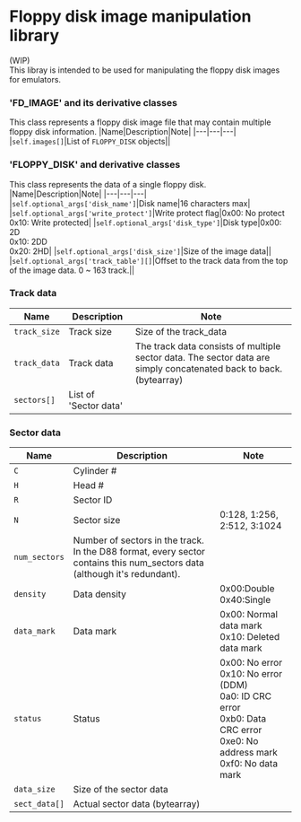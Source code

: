 # Floppy disk image manipulation library
(WIP)  
This libray is intended to be used for manipulating the floppy disk images for emulators.

### 'FD_IMAGE' and its derivative classes
This class represents a floppy disk image file that may contain multiple floppy disk information.
|Name|Description|Note|
|---|---|---|
|`self.images[]`|List of `FLOPPY_DISK` objects||


### 'FLOPPY_DISK' and derivative classes
This class represents the data of a single floppy disk.
|Name|Description|Note|
|---|---|---|
|`self.optional_args['disk_name']`|Disk name|16 characters max|
|`self.optional_args['write_protect']`|Write protect flag|0x00: No protect<br>0x10: Write protected|
|`self.optional_args['disk_type']`|Disk type|0x00: 2D<br>0x10: 2DD<br>0x20: 2HD|
|`self.optional_args['disk_size']`|Size of the image data||
|`self.optional_args['track_table'][]`|Offset to the track data from the top of the image data. 0 ~ 163 track.||


### Track data
|Name|Description|Note|
|---|---|---|
|`track_size`|Track size|Size of the track_data|
|`track_data`|Track data|The track data consists of multiple sector data. The sector data are simply concatenated back to back. (bytearray)|
|`sectors[]`|List of 'Sector data'||


### Sector data
|Name|Description|Note|
|---|---|---|
|`C`|Cylinder #||
|`H`|Head #||
|`R`|Sector ID||
|`N`|Sector size|0:128, 1:256, 2:512, 3:1024|
|`num_sectors`|Number of sectors in the track. In the D88 format, every sector contains this num_sectors data (although it's redundant).|
|`density`|Data density|0x00:Double<br>0x40:Single|
|`data_mark`|Data mark|0x00: Normal data mark<br>0x10: Deleted data mark|
|`status`|Status|0x00: No error<br>0x10: No error (DDM)<br>0a0: ID CRC error<br>0xb0: Data CRC error<br>0xe0: No address mark<br>0xf0: No data mark|
|`data_size`|Size of the sector data||
|`sect_data[]`|Actual sector data (bytearray)|
